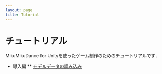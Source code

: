 ```yaml
---
layout: page
title: Tutorial
---
```


チュートリアル
========================

MikuMikuDance for Unityを使ったゲーム制作のためのチュートリアルです．

* 導入編
** [モデルデータの読み込み](tutorial/001.html)